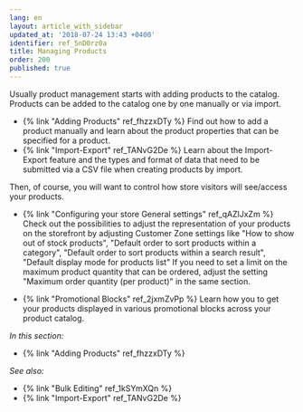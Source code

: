 ```yaml
---
lang: en
layout: article_with_sidebar
updated_at: '2018-07-24 13:43 +0400'
identifier: ref_5nD0rz0a
title: Managing Products
order: 200
published: true
---
```

Usually product management starts with adding products to the catalog. Products can be added to the catalog one by one manually or via import. 
   
   * {% link "Adding Products" ref_fhzzxDTy %}
     Find out how to add a product manually and learn about the product properties that can be specified for a product.  
   * {% link "Import-Export" ref_TANvG2De %}
     Learn about the Import-Export feature and the types and format of data that need to be submitted via a CSV file when creating products by import.
     
Then, of course, you will want to control how store visitors will see/access your products. 

   * {% link "Configuring your store General settings" ref_qAZlJxZm %}
     Check out the possibilities to adjust the representation of your products on the storefront by adjusting Customer Zone settings like "How to show out of stock products", "Default order to sort products within a category", "Default order to sort products within a search result", "Default display mode for products list"
     If you need to set a limit on the maximum product quantity that can be ordered, adjust the setting "Maximum order quantity (per product)" in the same section.
     
   * {% link "Promotional Blocks" ref_2jxmZvPp %} 
     Learn how you to get your products displayed in various promotional blocks across your product catalog. 



_In this section:_

   * {% link "Adding Products" ref_fhzzxDTy %}

_See also:_

   * {% link "Bulk Editing" ref_1kSYmXQn %}
   * {% link "Import-Export" ref_TANvG2De %}